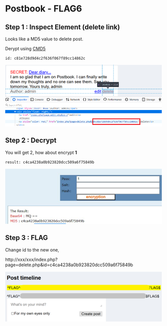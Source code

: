 # Postbook - FLAG6

## Step 1 : Inspect Element (delete link)

Looks like a MD5 value to delete post.

Derypt using [CMD5](https://www.cmd5.com/)

```
id: c81e728d9d4c2f636f067f89cc14862c
```

![](./images/inspect.png)

## Step 2 : Decrypt 

You will get 2, how about encrypt **1**
```
result: c4ca4238a0b923820dcc509a6f75849b
```
![](./images/result.JPG)

## Step 3 : FLAG

Change id to the new one, 

http://xxx/xxx/index.php?page=delete.php&id=c4ca4238a0b923820dcc509a6f75849b

![](./images/flag.png)

